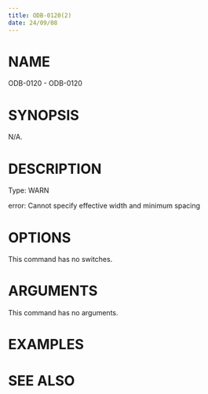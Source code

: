 ```yaml
---
title: ODB-0120(2)
date: 24/09/08
---
```


# NAME

ODB-0120 - ODB-0120

# SYNOPSIS

N/A.

# DESCRIPTION

Type: WARN

error: Cannot specify effective width and minimum spacing

# OPTIONS

This command has no switches.

# ARGUMENTS

This command has no arguments.

# EXAMPLES

# SEE ALSO
